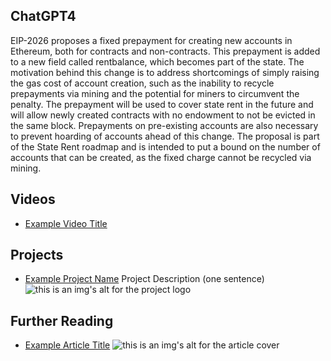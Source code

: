 ## ChatGPT4

EIP-2026 proposes a fixed prepayment for creating new accounts in Ethereum, both for contracts and non-contracts. This prepayment is added to a new field called rentbalance, which becomes part of the state. The motivation behind this change is to address shortcomings of simply raising the gas cost of account creation, such as the inability to recycle prepayments via mining and the potential for miners to circumvent the penalty. The prepayment will be used to cover state rent in the future and will allow newly created contracts with no endowment to not be evicted in the same block. Prepayments on pre-existing accounts are also necessary to prevent hoarding of accounts ahead of this change. The proposal is part of the State Rent roadmap and is intended to put a bound on the number of accounts that can be created, as the fixed charge cannot be recycled via mining.

## Videos

- [Example Video Title](https://www.youtube.com/watch?v=TDGq4aeevgY)

## Projects

- [Example Project Name](https://xxxx.xxx/xxxxx) Project Description (one sentence) ![this is an img's alt for the project logo](https://xxxx.xxx/project-logo.xxx)

## Further Reading

- [Example Article Title](https://xxxx.xxx/xxxxx) ![this is an img's alt for the article cover](https://xxxx.xxx/article-cover.xxx)
